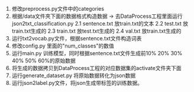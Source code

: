 1. 修改preprocess.py文件中的categories
2. 根据/data文件夾下面的数据格式构造数据 -> 去DataProcess工程里面运行json2txt_classification.py
    2.1 sentence.txt 放train.txt的文本
    2.2 test.txt 放train.txt生成的
    2.3 train.txt 放test.txt生成的
    2.4 val.txt 放train.txt生成的
3. 运行txt2vocab.py文件，根据sentence.txt文件构造词表
4. 修改config.py  里面的"num_classes"的数值
5. 运行main.py 训练模型，同时根据sentence.txt文件生成前10% 20% 30% 40% 50% 60%的原始数据
6. 将生成的数据拷贝到DataProcess工程的对应数据集的activate文件夹下面
7. 运行generate_dataset.py 将原始数据转化为json数据
8. 运行json2label.py文件，将json生成带标签的训练数据。